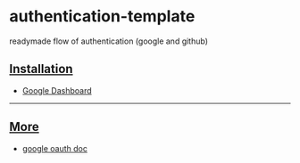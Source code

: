 # authentication-template

readymade flow of authentication (google and github)

## [Installation](#installation)

- [Google Dashboard](https://console.cloud.google.com/apis/credentials/oauthclient/536288404542-h35609dc6nb6puke6h0da1noavvuomn4.apps.googleusercontent.com?project=text-web-491)



----

## [More](#more)

- [google oauth doc](https://developers.google.com/identity/protocols/oauth2/javascript-implicit-flow#oauth-2.0-endpoints_1)